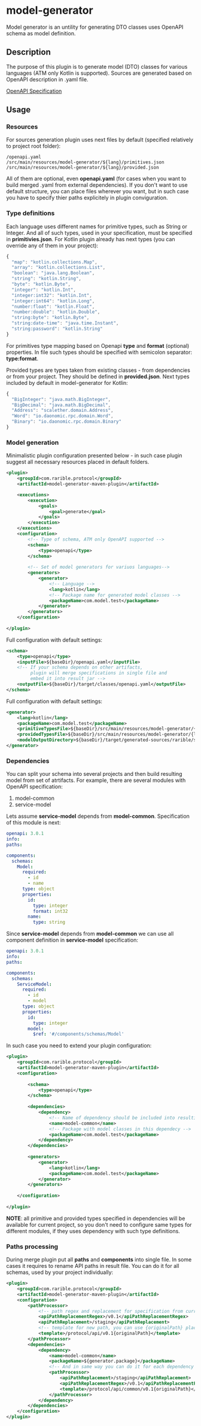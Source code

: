 # model-generator

Model generator is an untility for generating DTO classes uses OpenAPI schema as model definition.

## Description
The purpose of this plugin is to generate model (DTO) classes for various languages (ATM only Kotlin is supported). Sources are generated based on OpenAPI description in .yaml file.

[OpenAPI Specification](https://spec.openapis.org/oas/v3.0.1)

## Usage

### Resources

For sources generation plugin uses next files by default (specified relatively to project root folder):
```
/openapi.yaml
/src/main/resources/model-generator/${lang}/primitives.json
/src/main/resources/model-generator/${lang}/provided.json
```
All of them are optional, even **openapi.yaml** (for cases when you want to build merged .yaml from external dependencies). If you don't want to use default structure, you can place files wherever you want, but in such case you have to specify thier paths explicitely in plugin conviguration.

### Type definitions
Each language uses different names for primitive types, such as String or Integer. And all of such types, used in your specification, must be specified in **primitivies.json**. For Kotlin plugin already has next types (you can override any of them in your project):
```js
{
  "map": "kotlin.collections.Map",
  "array": "kotlin.collections.List",
  "boolean": "java.lang.Boolean",
  "string": "kotlin.String",
  "byte": "kotlin.Byte",
  "integer": "kotlin.Int",
  "integer:int32": "kotlin.Int",
  "integer:int64": "kotlin.Long",
  "number:float": "kotlin.Float",
  "number:double": "kotlin.Double",
  "string:byte": "kotlin.Byte",
  "string:date-time": "java.time.Instant",
  "string:password": "kotlin.String"
}
```
For primitives type mapping based on Openapi **type** and **format** (optional) properties. In file such types should be specified with semicolon separator: **type:format**.

Provided types are types taken from existing classes - from dependencies or from your project. They should be defined in **provided.json**. Next types included by default in model-generator for Kotlin:
```js
{
  "BigInteger": "java.math.BigInteger",
  "BigDecimal": "java.math.BigDecimal",
  "Address": "scalether.domain.Address",
  "Word": "io.daonomic.rpc.domain.Word",
  "Binary": "io.daonomic.rpc.domain.Binary"
}
```
### Model generation

Minimalistic plugin configuration presented below - in such case plugin suggest all necessary resources placed in default folders.
```xml
<plugin>
    <groupId>com.rarible.protocol</groupId>
    <artifactId>model-generator-maven-plugin</artifactId>

    <executions>
        <execution>
            <goals>
                <goal>generate</goal>
            </goals>
        </execution>
    </executions>    
    <configuration>
        <!-- Type of schema, ATM only OpenAPI supported -->
        <schema>
            <type>openapi</type>
        </schema>
        
        <!-- Set of model generators for variuos languages-->
        <generators>
            <generator>
                <!-- Language -->
                <lang>kotlin</lang>
                <!-- Package name for generated model classes -->
                <packageName>com.model.test</packageName>
            </generator>
        </generators>
    </configuration>   
    
</plugin>            
```            

Full <schema> configuration with default settings:
```xml
<schema>
    <type>openapi</type>    
    <inputFile>${baseDir}/openapi.yaml</inputFile>
    <!-- If your schema depends on other artifacts,
         plugin will merge specifications in single file and  
         embed it into result jar -->
    <outputFile>${baseDir}/target/classes/openapi.yaml</outputFile>
</schema>
```    
    
Full <generator> configuration with default settings:  
```xml
<generator>    
    <lang>kotlin</lang>
    <packageName>com.model.test</packageName>
    <primitiveTypesFile>${baseDir}/src/main/resources/model-generator/{lang}/primitives.json</primitiveTypesFile>
    <providedTypesFile>${baseDir}/src/main/resources/model-generator/{lang}/provided.json</providedTypesFile>
    <modelOutputDirectory>${baseDir}/target/generated-sources/rarible/src/main/{lang}</modelOutputDirectory>
</generator>
```
    
### Dependencies
You can split your schema into several projects and then build resulting model from set of atrtifacts. For example, there are several modules with OpenAPI specification:
1. model-common
2. service-model   
    
Lets assume **service-model**  depends from **model-common**. Specification of this module is next:
```yaml
openapi: 3.0.1
info:
paths:

components:
  schemas:
    Model:
      required:
        - id
        - name
      type: object
      properties:
        id:
          type: integer
          format: int32
        name:
          type: string
```
Since **service-model** depends from **model-common** we can use all component definition in **service-model** specification:
```yaml
openapi: 3.0.1
info:
paths:

components:
  schemas:
    ServiceModel:
      required:
        - id
        - model
      type: object
      properties:
        id:
          type: integer
        model:
          $ref: '#/components/schemas/Model'
```
    
In such case you need to extend your plugin configuration:    
```xml
<plugin>
    <groupId>com.rarible.protocol</groupId>
    <artifactId>model-generator-maven-plugin</artifactId>
    <configuration>
        
        <schema>
            <type>openapi</type>
        </schema>
        
        <dependencies>
            <dependency>
                <!-- Name of dependency should be included into resulting specification -->
                <name>model-common</name>
                <!-- Package with model classes in this dependecy -->
                <packageName>com.model.test</packageName>
            </dependency>
        </dependencies>
        
        <generators>
            <generator>
                <lang>kotlin</lang>
                <packageName>com.model.test</packageName>
            </generator>
        </generators>
        
    </configuration>   
    
</plugin>            
```          
**NOTE**: all primitive and provided types specified in dependencies will be available for current project, so you don't need to configure same types for different modules, if they uses dependency with such type definitions.
    
### Paths processing
During merge plugin put all **paths** and **components** into single file. In some cases it requires to rename API paths in result file. You can do it for all schemas, used by your project individually:
    
```xml
<plugin>
    <groupId>com.rarible.protocol</groupId>
    <artifactId>model-generator-maven-plugin</artifactId>
    <configuration>
        <pathProcessor>
            <!-- path regex and replacement for specification from current project -->
            <apiPathReplacementRegex>/v0.1</apiPathReplacementRegex>
            <apiPathReplacement>/staging</apiPathReplacement>    
            <!-- template for new path, you can use {originalPath} placeholder here -->
            <template>/protocol/api/v0.1{originalPath}</template>
        </pathProcessor>
        <dependencies>
            <dependency>
                <name>model-common</name>
                <packageName>${generator.package}</packageName>
                <!-- And in same way you can do it for each dependency -->
                <pathProcessor>
                    <apiPathReplacement>/staging</apiPathReplacement>
                    <apiPathReplacementRegex>/v0.1</apiPathReplacementRegex>
                    <template>/protocol/api/common/v0.1{originalPath}</template>
                </pathProcessor>
            </dependency>
        </dependencies>
    </configuration>
</plugin>   
 ```

    
